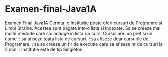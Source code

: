 # Examen-final-Java1A
 Examen Final Java1A
 Cerinta: o Institutie poate oferi cursuri de Programre si Limbi Straine. Acestea sunt bagate intr-o lista si indexate.
 Sa se creeze mai multe medode care sa: adauge in lista un curs. Cursul are: un pret si un nume.
                                      : sa afiseze toata lista de cursuri.
                                      : sa afiseze doar cursurile de Programare.
                                      : sa se creeze un fir de executie care sa afiseze nr de cursuri la 2 min.
                                      : Institutie este de tip Singleton.
